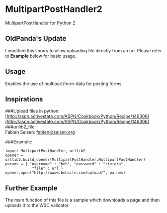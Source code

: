 MultipartPostHandler2
=====================

MultipartPostHandler for Python 2

OldPanda's Update
---
I modified this library to allow uploading file directly from an url. Please refer to **Example** below for basic usage. 

Usage
---   
Enables the use of multipart/form-data for posting forms

Inspirations   
---
###Upload files in python:   
[http://aspn.activestate.com/ASPN/Cookbook/Python/Recipe/146306](http://aspn.activestate.com/ASPN/Cookbook/Python/Recipe/146306)    
###urllib2_file:   
Fabien Seisen: <fabien@seisen.org>

###Example:

```
import MultipartPostHandler, urllib2
opener = urllib2.build_opener(MultipartPostHandler.MultipartPostHandler)
params = { "username" : "bob", "password" : "riviera",
            "file" : url }
opener.open("http://wwww.bobsite.com/upload/", params)
```

Further Example
---
The main function of this file is a sample which downloads a page and then uploads it to the W3C validator.

